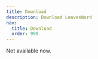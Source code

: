 ```yaml
---
title: Download
description: Download LeavesWord
nav:
  title: Download
  order: 999
---
```


Not available now.

